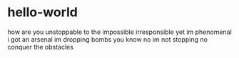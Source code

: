 # hello-world
how are you
unstoppable to the impossible irresponsible yet im phenomenal i got an arsenal im dropping bombs you know no im not stopping no conquer the obstacles
